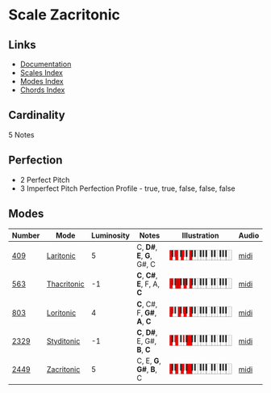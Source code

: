 # Scale Zacritonic

## Links

- [Documentation](README.md)
- [Scales Index](Scales.md)
- [Modes Index](Modes.md)
- [Chords Index](Chords.md)

## Cardinality

5 Notes

## Perfection

- 2 Perfect Pitch
- 3 Imperfect Pitch
Perfection Profile - true, true, false, false, false

## Modes

| Number | Mode | Luminosity | Notes | Illustration | Audio |
|--------|------|------------|-------|--------------|-------|
| [409](https://ianring.com/musictheory/scales/409) | [Laritonic](ModeLaritonic.md) | 5 | C, **D#**, **E**, **G**, G#, C | ![CNaturalLaritonic](ModeCNaturalLaritonic.png) | [midi](https://github.com/edipermadi/music/blob/main/docs/ModeCNaturalLaritonic.mid?raw=true) | 
| [563](https://ianring.com/musictheory/scales/563) | [Thacritonic](ModeThacritonic.md) | -1 | **C**, **C#**, **E**, F, A, **C** | ![CNaturalThacritonic](ModeCNaturalThacritonic.png) | [midi](https://github.com/edipermadi/music/blob/main/docs/ModeCNaturalThacritonic.mid?raw=true) | 
| [803](https://ianring.com/musictheory/scales/803) | [Loritonic](ModeLoritonic.md) | 4 | **C**, C#, F, **G#**, **A**, **C** | ![CNaturalLoritonic](ModeCNaturalLoritonic.png) | [midi](https://github.com/edipermadi/music/blob/main/docs/ModeCNaturalLoritonic.mid?raw=true) | 
| [2329](https://ianring.com/musictheory/scales/2329) | [Styditonic](ModeStyditonic.md) | -1 | **C**, **D#**, E, G#, **B**, **C** | ![CNaturalStyditonic](ModeCNaturalStyditonic.png) | [midi](https://github.com/edipermadi/music/blob/main/docs/ModeCNaturalStyditonic.mid?raw=true) | 
| [2449](https://ianring.com/musictheory/scales/2449) | [Zacritonic](ModeZacritonic.md) | 5 | C, E, **G**, **G#**, **B**, C | ![CNaturalZacritonic](ModeCNaturalZacritonic.png) | [midi](https://github.com/edipermadi/music/blob/main/docs/ModeCNaturalZacritonic.mid?raw=true) | 
